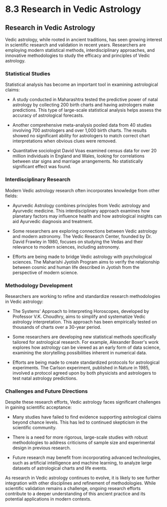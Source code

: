 # 8.3 Research in Vedic Astrology

## Research in Vedic Astrology

Vedic astrology, while rooted in ancient traditions, has seen growing interest in scientific research and validation in recent years. Researchers are employing modern statistical methods, interdisciplinary approaches, and innovative methodologies to study the efficacy and principles of Vedic astrology.

### Statistical Studies

Statistical analysis has become an important tool in examining astrological claims:

- A study conducted in Maharashtra tested the predictive power of natal astrology by collecting 200 birth charts and having astrologers make predictions. This type of large-scale statistical analysis helps assess the accuracy of astrological forecasts.

- Another comprehensive meta-analysis pooled data from 40 studies involving 700 astrologers and over 1,000 birth charts. The results showed no significant ability for astrologers to match correct chart interpretations when obvious clues were removed.

- Quantitative sociologist David Voas examined census data for over 20 million individuals in England and Wales, looking for correlations between star signs and marriage arrangements. No statistically significant effect was found.

### Interdisciplinary Research  

Modern Vedic astrology research often incorporates knowledge from other fields:

- Ayurvedic Astrology combines principles from Vedic astrology and Ayurvedic medicine. This interdisciplinary approach examines how planetary factors may influence health and how astrological insights can aid Ayurvedic diagnosis and treatment.

- Some researchers are exploring connections between Vedic astrology and modern astronomy. The Vedic Research Center, founded by Dr. David Frawley in 1980, focuses on studying the Vedas and their relevance to modern sciences, including astronomy.

- Efforts are being made to bridge Vedic astrology with psychological sciences. The Maharishi Jyotish Program aims to verify the relationship between cosmic and human life described in Jyotish from the perspective of modern science.

### Methodology Development

Researchers are working to refine and standardize research methodologies in Vedic astrology:

- The Systems' Approach to Interpreting Horoscopes, developed by Professor V.K. Choudhry, aims to simplify and systematize Vedic astrology interpretation. This approach has been empirically tested on thousands of charts over a 30-year period.

- Some researchers are developing new statistical methods specifically tailored for astrological research. For example, Alexander Boxer's work explores how astrology can be viewed as an early form of data science, examining the storytelling possibilities inherent in numerical data.

- Efforts are being made to create standardized protocols for astrological experiments. The Carlson experiment, published in Nature in 1985, involved a protocol agreed upon by both physicists and astrologers to test natal astrology predictions.

### Challenges and Future Directions

Despite these research efforts, Vedic astrology faces significant challenges in gaining scientific acceptance:

- Many studies have failed to find evidence supporting astrological claims beyond chance levels. This has led to continued skepticism in the scientific community.

- There is a need for more rigorous, large-scale studies with robust methodologies to address criticisms of sample size and experimental design in previous research.

- Future research may benefit from incorporating advanced technologies, such as artificial intelligence and machine learning, to analyze large datasets of astrological charts and life events.

As research in Vedic astrology continues to evolve, it is likely to see further integration with other disciplines and refinement of methodologies. While scientific validation remains a challenge, ongoing research efforts contribute to a deeper understanding of this ancient practice and its potential applications in modern contexts. 